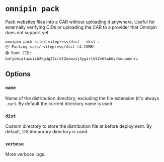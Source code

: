 # `omnipin pack`

Pack websites files into a CAR without uploading it anywhere. Useful for externally verifying CIDs or uploading the CAR to a provider that Omnipin does not support yet.

```
omnipin pack site/.vitepress/dist --dist .
📦 Packing site/.vitepress/dist (4.15MB)
🟢 Root CID: bafybeialuzuiih2kg4g22crdt2oswzvj4ygirtk52v6kwb6v4muuuumnri
```

## Options

### `name`

Name of the distribution directory, excluding the file extension (it's always `.car`). By default the current directory name is used.

### `dist`

Custom directory to store the distribution file at before deployment. By default, OS temporary directory is used.

### `verbose`

More verbose logs.
